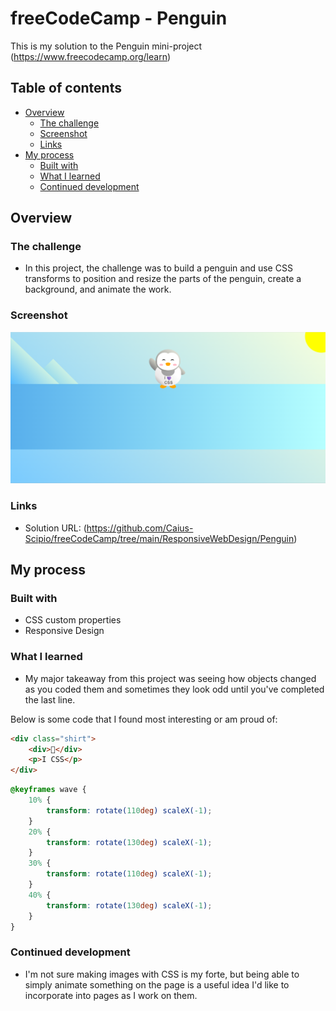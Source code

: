 # freeCodeCamp - Penguin
This is my solution to the Penguin mini-project (https://www.freecodecamp.org/learn)

## Table of contents

- [Overview](#overview)
  - [The challenge](#the-challenge)
  - [Screenshot](#screenshot)
  - [Links](#links)
- [My process](#my-process)
  - [Built with](#built-with)
  - [What I learned](#what-i-learned)
  - [Continued development](#continued-development)

## Overview

### The challenge

- In this project, the challenge was to build a penguin and use CSS transforms to position and resize the parts of the penguin, create a background, and animate the work.

### Screenshot

![](./Penguin.png)

### Links

- Solution URL: (https://github.com/Caius-Scipio/freeCodeCamp/tree/main/ResponsiveWebDesign/Penguin)

## My process

### Built with

- CSS custom properties
- Responsive Design

### What I learned

- My major takeaway from this project was seeing how objects changed as you coded them and sometimes they look odd until you've completed the last line.

Below is some code that I found most interesting or am proud of:

```HTML
<div class="shirt">
    <div>💜</div>
    <p>I CSS</p>
</div>
```

```CSS
@keyframes wave {
    10% {
        transform: rotate(110deg) scaleX(-1);
    }
    20% {
        transform: rotate(130deg) scaleX(-1);
    }
    30% {
        transform: rotate(110deg) scaleX(-1);
    }
    40% {
        transform: rotate(130deg) scaleX(-1);
    }
}
```

### Continued development

- I'm not sure making images with CSS is my forte, but being able to simply animate something on the page is a useful idea I'd like to incorporate into pages as I work on them.